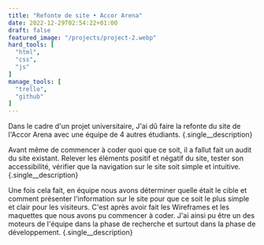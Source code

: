 ```yaml
---
title: "Refonte de site • Accor Arena"
date: 2022-12-29T02:54:22+01:00
draft: false
featured_image: "/projects/project-2.webp"
hard_tools: [
  "html",
  "css",
  "js"
]
manage_tools: [
  "trello",
  "github"
]
---
```


Dans le cadre d'un projet universitaire, J'ai dû faire la refonte du site de l'Accor Arena avec une équipe de 4 autres étudiants.
{.single__description}

Avant même de commencer à coder quoi que ce soit, il a fallut fait un audit du site existant. Relever les éléments positif et négatif du site, tester son accessibilité, vérifier que la navigation sur le site soit simple et intuitive.
{.single__description}

Une fois cela fait, en équipe nous avons déterminer quelle était le cible et comment présenter l'information sur le site pour que ce soit le plus simple et clair pour les visiteurs. C'est après avoir fait les Wireframes et les maquettes que nous avons pu commencer à coder. J'ai ainsi pu être un des moteurs de l'équipe dans la phase de recherche et surtout dans la phase de développement.
{.single__description}
